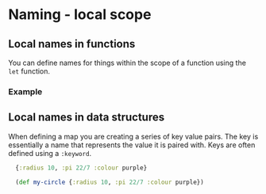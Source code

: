 # Naming - local scope


## Local names in functions
  You can define names for things within the scope of a function using the `let` function.
  
    
### Example


## Local names in data structures 

  When defining a map you are creating a series of key value pairs.  The key is essentially a name that represents the value it is paired with.  Keys are often defined using a `:keyword`.
  
```clojure  
  {:radius 10, :pi 22/7 :colour purple}
  
  (def my-circle {:radius 10, :pi 22/7 :colour purple})
```
